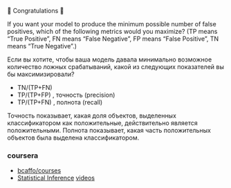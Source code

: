 🎉 Congratulations 🎉

If you want your model to produce the minimum possible number of false positives, which of the following metrics would you maximize?
(TP means “True Positive”, FN means “False Negative”, FP means “False Positive”, TN means “True Negative”.)

Если вы хотите, чтобы ваша модель давала минимально возможное количество ложных срабатываний, какой из следующих показателей вы бы максимизировали?

- TN/(TP+FN)
- TP/(TP+FP) , точность (precision)
- TP/(TP+FN) , полнота (recall)

Точность показывает, какая доля объектов, выделенных классификатором как положительные, действительно является положительными. 
Полнота показывает, какая часть положительных объектов была выделена классификатором.

### coursera
- [bcaffo/courses](https://github.com/bcaffo/courses)
- [Statistical Inference](https://leanpub.com/LittleInferenceBook/read#leanpub-auto-question) [videos](https://www.youtube.com/playlist?list=PLpl-gQkQivXiBmGyzLrUjzsblmQsLtkzJ)


